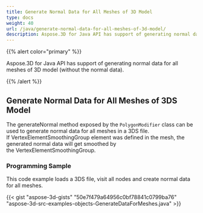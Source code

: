 ```yaml
---
title: Generate Normal Data for All Meshes of 3D Model
type: docs
weight: 40
url: /java/generate-normal-data-for-all-meshes-of-3d-model/
description: Aspose.3D for Java API has support of generating normal data for all meshes of 3D model (without the normal data).
---
```


{{% alert color="primary" %}} 

Aspose.3D for Java API has support of generating normal data for all meshes of 3D model (without the normal data).

{{% /alert %}} 
## **Generate Normal Data for All Meshes of 3DS Model**
The generateNormal method exposed by the `PolygonModifier` class can be used to generate normal data for all meshes in a 3DS file. If VertexElementSmoothingGroup element was defined in the mesh, the generated normal data will get smoothed by the VertexElementSmoothingGroup.
### **Programming Sample**
This code example loads a 3DS file, visit all nodes and create normal data for all meshes.

{{< gist "aspose-3d-gists" "50e7f479a64956c0bf78841c0799ba76" "aspose-3d-src-examples-objects-GenerateDataForMeshes.java" >}}

